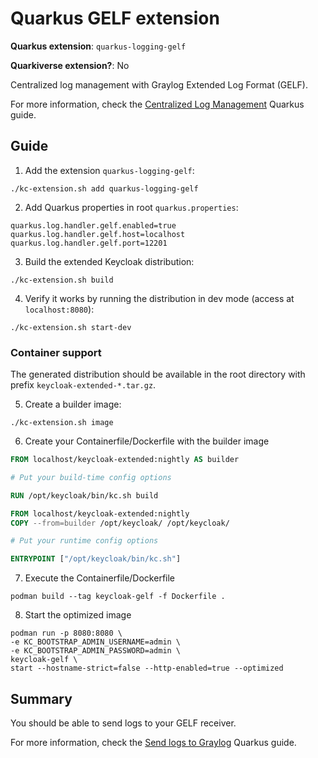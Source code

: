 # Quarkus GELF extension

**Quarkus extension**: `quarkus-logging-gelf`

**Quarkiverse extension?**: No

Centralized log management with Graylog Extended Log Format (GELF).

For more information, check the [Centralized Log Management](https://quarkus.io/guides/centralized-log-management)
Quarkus guide.

## Guide

1. Add the extension `quarkus-logging-gelf`:

```shell
./kc-extension.sh add quarkus-logging-gelf
```

2. Add Quarkus properties in root `quarkus.properties`:

```properties
quarkus.log.handler.gelf.enabled=true
quarkus.log.handler.gelf.host=localhost
quarkus.log.handler.gelf.port=12201
```

3. Build the extended Keycloak distribution:

```shell
./kc-extension.sh build
```

4. Verify it works by running the distribution in dev mode (access at `localhost:8080`):

```shell
./kc-extension.sh start-dev
```

### Container support

The generated distribution should be available in the root directory with prefix `keycloak-extended-*.tar.gz`.

5. Create a builder image:

```shell
./kc-extension.sh image
```

6. Create your Containerfile/Dockerfile with the builder image

```Dockerfile
FROM localhost/keycloak-extended:nightly AS builder

# Put your build-time config options

RUN /opt/keycloak/bin/kc.sh build

FROM localhost/keycloak-extended:nightly
COPY --from=builder /opt/keycloak/ /opt/keycloak/

# Put your runtime config options

ENTRYPOINT ["/opt/keycloak/bin/kc.sh"]
```

7. Execute the Containerfile/Dockerfile

```shell
podman build --tag keycloak-gelf -f Dockerfile .
```

8. Start the optimized image

```shell
podman run -p 8080:8080 \
-e KC_BOOTSTRAP_ADMIN_USERNAME=admin \
-e KC_BOOTSTRAP_ADMIN_PASSWORD=admin \
keycloak-gelf \
start --hostname-strict=false --http-enabled=true --optimized
```

## Summary

You should be able to send logs to your GELF receiver.

For more information, check
the [Send logs to Graylog](https://quarkus.io/guides/centralized-log-management#send-logs-to-graylog) Quarkus guide.